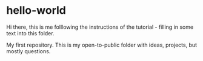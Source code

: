 # hello-world

Hi there, this is me folllowing the instructions of the tutorial - filling in some text into this folder. 

My first repository. This is my open-to-public folder with ideas, projects, but mostly questions. 
